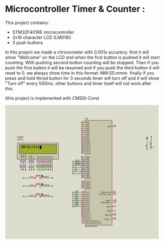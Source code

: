 # Microcontroller Timer & Counter :

This project contains:

- STM32F401RE microcontroller
- 2x16 character LCD (LM016l)
- 3 push buttons

In this project we made a chronometer with 0.001s accurecy. first it will show "Wellcome" on the LCD and when the first button is pushed it will start counting. With pushing second button counting will be stopped. Then if you push the first button it will be resumed and if you push the third button it will reset to 0. we always show time in this format: MM:SS:mmm.
finally if you press and hold thirsd button for 3 seconds timer will turn off and it will show "Turn off" every 500ms. other buttons and timer itself will not work after this.

(this project is implemented with CMSIS-Core)

<img src="https://github.com/mrezaamini/Arm-Cortex-M4-ExampleProjects-Using-STM32F401RE/blob/main/Microcontroller%20Timer%20%26%20Counter/src.png" alt="screenshot" width="500"/>
